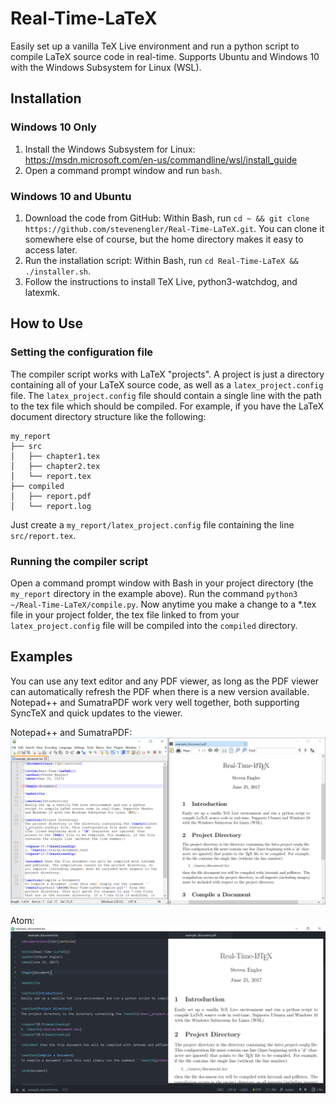# Real-Time-LaTeX
Easily set up a vanilla TeX Live environment and run a python script to compile LaTeX source code in real-time. Supports Ubuntu and Windows 10 with the Windows Subsystem for Linux (WSL).

## Installation

### Windows 10 Only

1) Install the Windows Subsystem for Linux: https://msdn.microsoft.com/en-us/commandline/wsl/install_guide
2) Open a command prompt window and run `bash`.

### Windows 10 and Ubuntu

1) Download the code from GitHub: Within Bash, run `cd ~ && git clone https://github.com/stevenengler/Real-Time-LaTeX.git`. You can clone it somewhere else of course, but the home directory makes it easy to access later.
2) Run the installation script: Within Bash, run `cd Real-Time-LaTeX && ./installer.sh`.
3) Follow the instructions to install TeX Live, python3-watchdog, and latexmk.

## How to Use

### Setting the configuration file

The compiler script works with LaTeX "projects". A project is just a directory containing all of your LaTeX source code, as well as a `latex_project.config` file. The `latex_project.config` file should contain a single line with the path to the tex file which should be compiled. For example, if you have the LaTeX document directory structure like the following:

```
my_report
├── src
│   ├── chapter1.tex
│   ├── chapter2.tex
│   └── report.tex
├── compiled
│   ├── report.pdf
│   └── report.log
```

Just create a `my_report/latex_project.config` file containing the line `src/report.tex`.

### Running the compiler script

Open a command prompt window with Bash in your project directory (the `my_report` directory in the example above). Run the command `python3 ~/Real-Time-LaTeX/compile.py`. Now anytime you make a change to a \*.tex file in your project folder, the tex file linked to from your `latex_project.config` file will be compiled into the `compiled` directory.

## Examples

You can use any text editor and any PDF viewer, as long as the PDF viewer can automatically refresh the PDF when there is a new version available. Notepad++ and SumatraPDF work very well together, both supporting SyncTeX and quick updates to the viewer.

Notepad++ and SumatraPDF:
![alt text](images/npp_example.png "Notepad++ and SumatraPDF")

Atom:
![alt text](images/atom_example.png "Atom Editor")
